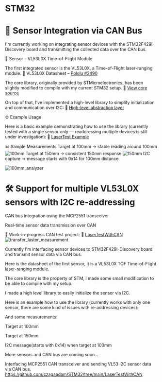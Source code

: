 # STM32




# 🎯 Sensor Integration via CAN Bus
I'm currently working on integrating sensor devices with the STM32F429I-Discovery board and transmitting the collected data over the CAN bus.

📏 Sensor – VL53L0X Time-of-Flight Module

The first integrated sensor is the VL53L0X, a Time-of-Flight laser-ranging module.
📄 VL53L0X Datasheet – [Pololu #2490](https://www.pololu.com/product/2490)

The core library, originally provided by STMicroelectronics, has been slightly modified to compile with my current STM32 setup.
🔗 [View core source](https://github.com/czagaadam/STM32/tree/main/vl53l0x/Src/vl53l0x)

On top of that, I’ve implemented a high-level library to simplify initialization and communication over I2C:
🔗 [High-level abstraction layer](https://github.com/czagaadam/STM32/tree/main/vl53l0x/Src)

⚙️ Example Usage

Here is a basic example demonstrating how to use the library (currently tested with a single sensor only — readdressing multiple devices is still under investigation):
🔗 [LaserTest Example](https://github.com/czagaadam/STM32/tree/main/LaserTest)

📊 Sample Measurements
Target at 100mm → stable reading around 100mm
![100mm](https://github.com/czagaadam/STM32/assets/168843740/36243a61-04c1-4131-a16a-59fc5396802d)
Target at 150mm → consistent 150mm response
![150mm](https://github.com/czagaadam/STM32/assets/168843740/fd8d53da-a2aa-41cd-96bb-7fc0bbbc6c27)
I2C capture → message starts with 0x14 for 100mm distance

![100mm_analyzer](https://github.com/czagaadam/STM32/assets/168843740/af197f4a-13b5-45e3-b0f0-7abbeb04ade0)

# 🛠️ Support for multiple VL53L0X sensors with I2C re-addressing

CAN bus integration using the MCP2551 transceiver

Real-time sensor data transmission over CAN

🚀 Work-in-progress CAN test project:
🔗 [LaserTestWithCAN](https://github.com/czagaadam/STM32/tree/main/LaserTestWithCAN)
![transfer_laster_measurement](https://github.com/czagaadam/STM32/assets/168843740/7d8cb43b-8d6a-434d-9049-f515deecc511)



Currently I'm interfacing sensor devices to STM32F429I-Discovery board and transmit sensor data via CAN bus.

Here is the datasheet of the first sensor,
it is a VL53L0X TOF Time-of-Flight laser-ranging module.

The core library is the property of STM, I made some small modification to be able to compile with my setup.


I made a high level library to easily initialize the sensor via I2C.


Here is an example how to use the library (currently works with only one sensor, there are some kind of issues with re-addressing devices):


And some measurements:

Target at 100mm


Target at 150mm


I2C message(starts with 0x14) when target at 100mm



More sensors and CAN bus are coming soon...

Interfacing MCP2551 CAN transceiver and sending VL53 I2C sensor data via CAN bus.
https://github.com/czagaadam/STM32/tree/main/LaserTestWithCAN


